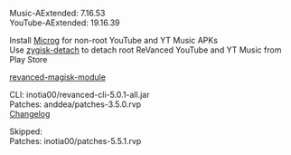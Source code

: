 Music-AExtended: 7.16.53  
YouTube-AExtended: 19.16.39  

Install [Microg](https://github.com/ReVanced/GmsCore/releases) for non-root YouTube and YT Music APKs  
Use [zygisk-detach](https://github.com/j-hc/zygisk-detach) to detach root ReVanced YouTube and YT Music from Play Store  

[revanced-magisk-module](https://github.com/j-hc/revanced-magisk-module)
  
CLI: inotia00/revanced-cli-5.0.1-all.jar  
Patches: anddea/patches-3.5.0.rvp  
[Changelog](https://github.com/anddea/revanced-patches/releases/tag/v3.5.0)  

Skipped:  
Patches: inotia00/patches-5.5.1.rvp    
